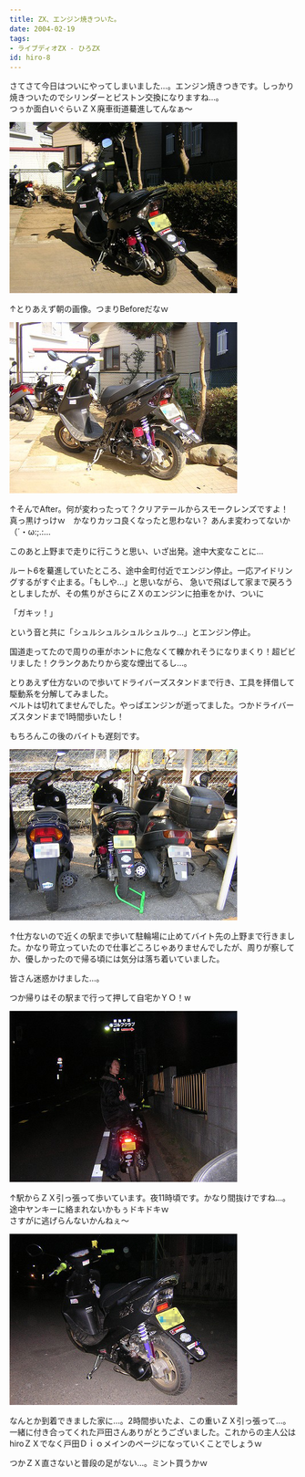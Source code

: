 ```yaml
---
title: ZX、エンジン焼きついた。
date: 2004-02-19
tags:
- ライブディオZX - ひろZX
id: hiro-8
---
```



<p class="sentence spacing10">さてさて今日はついにやってしまいました...。エンジン焼きつきです。しっかり焼きついたのでシリンダーとピストン交換になりますね...。<br>
つぅか面白いぐらいＺＸ廃車街道驀進してんなぁ～</p>
<div class="center spacing"><img src="/photo/diary/2004.02.19_zx1.jpg" alt=""></div>
<p class="sentence spacing10">↑とりあえず朝の画像。つまりBeforeだなｗ</p>
<div class="center spacing"><img src="/photo/diary/2004.02.19_zx2.jpg" alt=""></div>
<p class="sentence">↑そんでAfter。何が変わったって？クリアテールからスモークレンズですよ！<br>
真っ黒けっけｗ　かなりカッコ良くなったと思わない？ あんま変わってないか（´・ω:;.:...</p>
<p class="sentence">このあと上野まで走りに行こうと思い、いざ出発。途中大変なことに...</p>

<p class="sentence">ルート6を驀進していたところ、途中金町付近でエンジン停止。一応アイドリングするがすぐ止まる。「もしや...」と思いながら、 急いで飛ばして家まで戻ろうとしましたが、その焦りがさらにＺＸのエンジンに拍車をかけ、ついに</p>
<p class="sentence huge">「ガキッ！」</p>
<p class="sentence">という音と共に「シュルシュルシュルシュルゥ...」とエンジン停止。</p>
<p class="sentence">国道走ってたので周りの車がホントに危なくて轢かれそうになりまくり！超ビビリました！クランクあたりから変な煙出てるし...。</p>
<p class="sentence">とりあえず仕方ないので歩いてドライバーズスタンドまで行き、工具を拝借して駆動系を分解してみました。<br>
ベルトは切れてませんでした。やっぱエンジンが逝ってました。つかドライバーズスタンドまで1時間歩いたし！</p>
<p class="sentence spacing10">もちろんこの後のバイトも遅刻です。</p>
<div class="center spacing"><img src="/photo/diary/2004.02.19_zx3.jpg" alt=""></div>
<p class="sentence">↑仕方ないので近くの駅まで歩いて駐輪場に止めてバイト先の上野まで行きました。かなり苛立っていたので仕事どころじゃありませんでしたが、周りが察してか、優しかったので帰る頃には気分は落ち着いていました。</p>
<p class="sentence">皆さん迷惑かけました...。</p>
<p class="sentence spacing10">つか帰りはその駅まで行って押して自宅かＹＯ！w</p>
<div class="center spacing"><img src="/photo/diary/2004.02.19_zx4.jpg" alt=""></div>
<p class="sentence spacing10">↑駅からＺＸ引っ張って歩いています。夜11時頃です。かなり間抜けですね...。途中ヤンキーに絡まれないかもぅドキドキｗ<br>さすがに逃げらんないかんねぇ～</p>
<div class="center spacing"><img src="/photo/diary/2004.02.19_zx5.jpg" alt=""></div>
<p class="sentence">なんとか到着できました家に...。2時間歩いたよ、この重いＺＸ引っ張って...。
一緒に付き合ってくれた戸田さんありがとうございました。これからの主人公はhiroＺＸでなく戸田Ｄｉｏメインのページになっていくことでしょうｗ</p>
<p class="sentence">つかＺＸ直さないと普段の足がない...。ミント買うかｗ </p>
